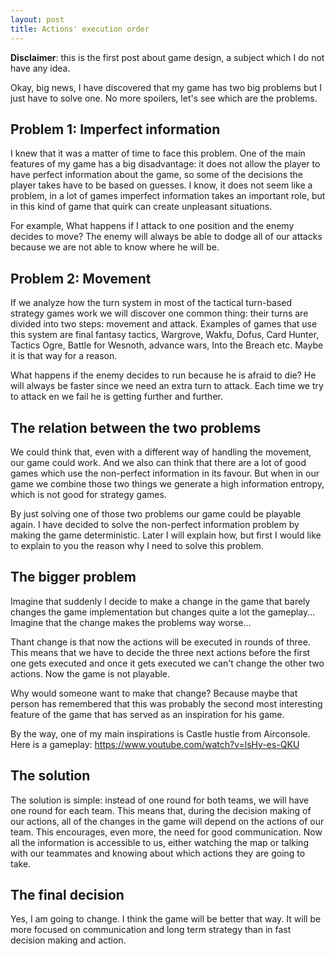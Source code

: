 ```yaml
---
layout: post
title: Actions' execution order
---
```


**Disclaimer**: this is the first post about game design, a subject which I do not have any idea.



Okay, big news, I have discovered that my game has two big problems but I just have to solve one. No more spoilers, let's see which are the problems.

## Problem 1:  Imperfect information

I knew that it was a matter of time to face this problem. One of the main features of my game has a big disadvantage: it does not allow the player to have perfect information about the game, so some of the decisions the player takes have to be based on guesses. I know, it does not seem like a problem, in a lot of games imperfect information takes an important role, but in this kind of game that quirk can create unpleasant situations.

For example, What happens if I attack to one position and the enemy decides to move? The enemy will always be able to dodge all of our attacks because we are not able to know where he will be.

## Problem 2: Movement

If we analyze how the turn system in most of the tactical turn-based strategy games work we will discover one common thing: their turns are divided into two steps: movement and attack.  Examples of games that use this system are final fantasy tactics, Wargrove, Wakfu, Dofus, Card Hunter, Tactics Ogre, Battle for Wesnoth, advance wars, Into the Breach etc. Maybe it is that way for a reason.

What happens if the enemy decides to run because he is afraid to die? He will always be faster since we need an extra turn to attack. Each time we try to attack en we fail he is getting further and further.



## The relation between the two problems

We could think that, even with a different way of handling the movement, our game could work. And we also can think that there are a lot of good games which use the non-perfect information in its favour. But when in our game we combine those two things we generate a high information entropy, which is not good for strategy games.

By just solving one of those two problems our game could be playable again. I have decided to solve the non-perfect information problem by making the game deterministic. Later I will explain how, but first I would like to explain to you the reason why I need to solve this problem.



## The bigger problem

Imagine that suddenly I decide to make a change in the game that barely changes the game implementation but changes quite a lot the gameplay... Imagine that the change makes the problems way worse...

Thant change is that now the actions will be executed in rounds of three. This means that we have to decide the three next actions before the first one gets executed and once it gets executed we can't change the other two actions. Now the game is not playable.

Why would someone want to make that change? Because maybe that person has remembered that this was probably the second most interesting feature of the game that has served as an inspiration for his game. 

By the way, one of my main inspirations is Castle hustle from Airconsole. Here is a gameplay: https://www.youtube.com/watch?v=lsHv-es-QKU



## The solution

The solution is simple: instead of one round for both teams, we will have one round for each team. This means that, during the decision making of our actions, all of the changes in the game will depend on the actions of our team. This encourages, even more, the need for good communication. Now all the information is accessible to us, either watching the map or talking with our teammates and knowing about which actions they are going to take.



## The final decision

Yes, I am going to change. I think the game will be better that way. It will be more focused on communication and long term strategy than in fast decision making and action. 